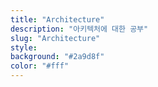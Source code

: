 ```yaml
---
title: "Architecture"
description: "아키텍처에 대한 공부"
slug: "Architecture"
style:
background: "#2a9d8f"
color: "#fff"
---
```


